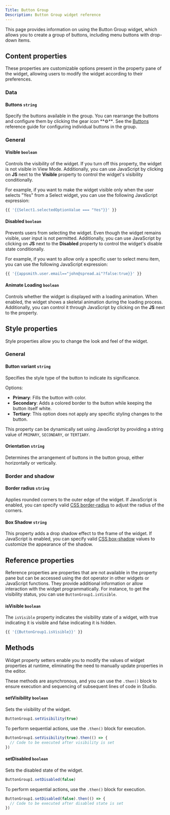```yaml
---
Title: Button Group
Description: Button Group widget reference
---
```


<!--
README

For guidance on how to write documenation, see https://dev.stage.spread.ai/docs/contributor/guide.html. Contact Documentation when this document is ready for review.
-->

This page provides information on using the Button Group widget, which allows you to create a group of buttons, including menu buttons with drop-down items.

## Content properties

These properties are customizable options present in the property pane of the widget, allowing users to modify the widget according to their preferences.

### Data

#### Buttons `string`

Specify the buttons available in the group. You can rearrange the buttons and configure them by clicking the gear icon **⚙**️. See the [Buttons](buttons.md) reference guide for configuring individual buttons in the group.

### General

#### Visible `boolean`

Controls the visibility of the widget. If you turn off this property, the widget is not visible in View Mode. Additionally, you can use JavaScript by clicking on **JS** next to the **Visible** property to control the widget's visibility conditionally.

For example, if you want to make the widget visible only when the user selects "Yes" from a Select widget, you can use the following JavaScript expression:

```js
{{ '{{Select1.selectedOptionValue === "Yes"}}' }}
```

#### Disabled `boolean`

Prevents users from selecting the widget. Even though the widget remains visible, user input is not permitted. Additionally, you can use JavaScript by clicking on **JS** next to the **Disabled** property to control the widget's disable state conditionally.

For example, if you want to allow only a specific user to select menu item, you can use the following JavaScript expression:

```js
{{ '{{appsmith.user.email=="john@spread.ai"?false:true}}' }}
```

#### Animate Loading `boolean`

Controls whether the widget is displayed with a loading animation. When enabled, the widget shows a skeletal animation during the loading process. Additionally, you can control it through JavaScript by clicking on the **JS** next to the property.

## Style properties

Style properties allow you to change the look and feel of the widget.

### General

#### Button variant `string`

Specifies the style type of the button to indicate its significance.

Options:

* **Primary**: Fills the button with color.
* **Secondary**: Adds a colored border to the button while keeping the button itself white.
* **Tertiary**: This option does not apply any specific styling changes to the button.

This property can be dynamically set using JavaScript by providing a string value of `PRIMARY`, `SECONDARY`, or `TERTIARY`.

#### Orientation `string`

Determines the arrangement of buttons in the button group, either horizontally or vertically.

### Border and shadow

#### Border radius `string`

Applies rounded corners to the outer edge of the widget. If JavaScript is enabled, you can specify valid [CSS border-radius](https://developer.mozilla.org/en-US/docs/Web/CSS/border-radius) to adjust the radius of the corners.

#### Box Shadow `string`

This property adds a drop shadow effect to the frame of the widget. If JavaScript is enabled, you can specify valid [CSS box-shadow](https://developer.mozilla.org/en-US/docs/Web/CSS/box-shadow) values to customize the appearance of the shadow.

## Reference properties

Reference properties are properties that are not available in the property pane but can be accessed using the dot operator in other widgets or JavaScript functions. They provide additional information or allow interaction with the widget programmatically. For instance, to get the visibility status, you can use `ButtonGroup1.isVisible`.

#### isVisible `boolean`

The `isVisible` property indicates the visibility state of a widget, with true indicating it is visible and false indicating it is hidden.

```js
{{ '{{ButtonGroup1.isVisible}}' }}
```

## Methods

Widget property setters enable you to modify the values of widget properties at runtime, eliminating the need to manually update properties in the editor.

These methods are asynchronous, and you can use the `.then()` block to ensure execution and sequencing of subsequent lines of code in Studio.

#### setVisibility `boolean`

Sets the visibility of the widget.

```js
ButtonGroup1.setVisibility(true)
```

To perform sequential actions, use the `.then()` block for execution.

```js
ButtonGroup1.setVisibility(true).then(() => {
  // Code to be executed after visibility is set
})

```

#### setDisabled `boolean`

Sets the disabled state of the widget.

```js
ButtonGroup1.setDisabled(false)
```

To perform sequential actions, use the `.then()` block for execution.

```js
ButtonGroup1.setDisabled(false).then(() => {
  // Code to be executed after disabled state is set
})
```
